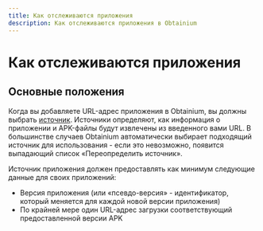 ```yaml
---
title: Как отслеживаются приложения
description: Как отслеживаются приложения в Obtainium
---
```


# Как отслеживаются приложения

## Основные положения

Когда вы добавляете URL-адрес приложения в Obtainium, вы должны выбрать [источник](sources.md). Источники определяют, как информация о приложении и APK-файлы будут извлечены из введенного вами URL. В большинстве случаев Obtainium автоматически выбирает подходящий источник для использования - если это невозможно, появится выпадающий список «Переопределить источник».

Источник приложения должен предоставлять как минимум следующие данные для своих приложений:

- Версия приложения (или «псевдо-версия» - идентификатор, который меняется для каждой новой версии приложения)
- По крайней мере один URL-адрес загрузки соответствующий предоставленной версии APK
